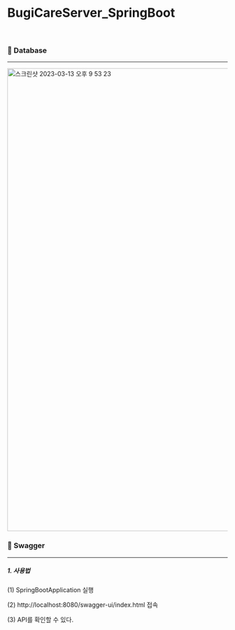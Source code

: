 BugiCareServer_SpringBoot
=============
<br>

### 📂 Database

------

<img width="1059" alt="스크린샷 2023-03-13 오후 9 53 23" src="https://user-images.githubusercontent.com/92321183/224710045-94bfa8e2-58e2-4b20-8e11-8e869ab79949.png">
<br>

### 🌱 Swagger

------

##### 1. 사용법

(1) SpringBootApplication 실행

(2) http://localhost:8080/swagger-ui/index.html 접속

(3) API를 확인할 수 있다.
